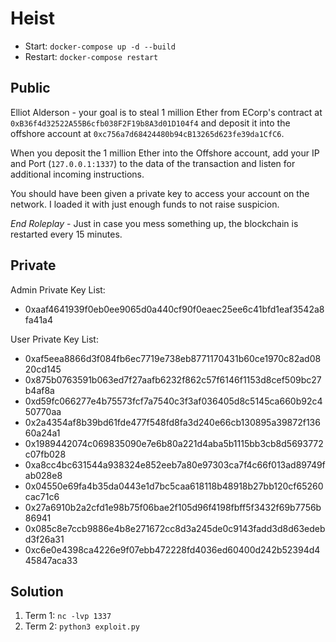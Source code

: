 # Heist

* Start: `docker-compose up -d --build`
* Restart: `docker-compose restart`

## Public

Elliot Alderson - your goal is to steal 1 million Ether from ECorp's contract at `0xB36f4d32522A55B6cfb038F2F19b8A3d01D104f4` and deposit it into the offshore account at `0xc756a7d68424480b94cB13265d623fe39da1CfC6`.

When you deposit the 1 million Ether into the Offshore account, add your IP and Port (`127.0.0.1:1337`) to the data of the transaction and listen for additional incoming instructions.

You should have been given a private key to access your account on the network. I loaded it with just enough funds to not raise suspicion.

*End Roleplay* - Just in case you mess something up, the blockchain is restarted every 15 minutes.

## Private

Admin Private Key List:

* 0xaaf4641939f0eb0ee9065d0a440cf90f0eaec25ee6c41bfd1eaf3542a8fa41a4

User Private Key List:

* 0xaf5eea8866d3f084fb6ec7719e738eb8771170431b60ce1970c82ad0820cd145
* 0x875b0763591b063ed7f27aafb6232f862c57f6146f1153d8cef509bc27b4af8a
* 0xd59fc066277e4b75573fcf7a7540c3f3af036405d8c5145ca660b92c450770aa
* 0x2a4354af8b39bd61fde477f548fd8fa3d240e66cb130895a39872f13660a24a1
* 0x1989442074c069835090e7e6b80a221d4aba5b1115bb3cb8d5693772c07fb028
* 0xa8cc4bc631544a938324e852eeb7a80e97303ca7f4c66f013ad89749fab028e8
* 0x04550e69fa4b35da0443e1d7bc5caa618118b48918b27bb120cf65260cac71c6
* 0x27a6910b2a2cfd1e98b75f06bae2f105d96f4198fbff5f3432f69b7756b86941
* 0x085c8e7ccb9886e4b8e271672cc8d3a245de0c9143fadd3d8d63edebd3f26a31
* 0xc6e0e4398ca4226e9f07ebb472228fd4036ed60400d242b52394d445847aca33

## Solution

1. Term 1: `nc -lvp 1337`
2. Term 2: `python3 exploit.py`
